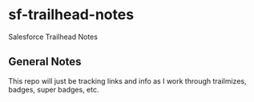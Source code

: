 # sf-trailhead-notes
Salesforce Trailhead Notes


## General Notes
This repo will just be tracking links and info as I work through trailmizes, badges, super badges, etc. 
 